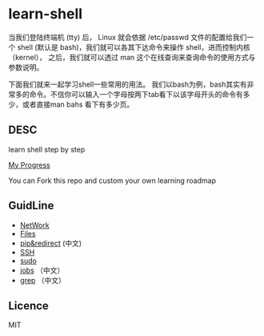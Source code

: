 # learn-shell

当我们登陆终端机 (tty) 后， Linux 就会依据 /etc/passwd 文件的配置给我们一个 shell (默认是 bash)，我们就可以各其下达命令来操作 shell，进而控制内核（kernel）， 之后，我们就可以透过 man 这个在线查询来查询命令的使用方式与参数说明。 


下面我们就来一起学习shell一些常用的用法。 我们以bash为例，bash其实有非常多的命令。不信你可以输入一个字母按两下tab看下以该字母开头的命令有多少，或者直接man bahs 看下有多少页。

## DESC

learn shell step by step

[My Progress](https://github.com/azl397985856/learn-shell/projects/1)

You can Fork this repo and custom your own learning roadmap

## GuidLine

- [NetWork](./network.md)
- [Files](./files.md)
- [pip&redirect](./pip&redirect.md) (中文)
- [SSH](./SSH.md)
- [sudo](./sudo.md)
- [jobs](./jobs.md) （中文）
- [grep](./grep.md) （中文）

## Licence

MIT
